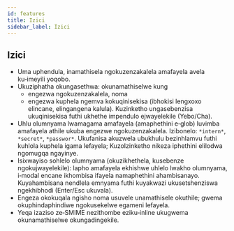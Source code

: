 ```yaml
---
id: features
title: Izici
sidebar_label: Izici
---
```


## Izici

- Uma uphendula, inamathisela ngokuzenzakalela amafayela avela ku‑imeyili yoqobo.
- Ukuziphatha okungasethwa: okunamathiselwe kung
  - engezwa ngokuzenzakalela, noma
  - engezwa kuphela ngemva kokuqinisekisa (ibhokisi lengxoxo elincane, elingangena kalula). Kuzinketho ungasebenzisa ukuqinisekisa futhi ukhethe impendulo ejwayelekile (Yebo/Cha).
- Uhlu olumnyama lwamagama amafayela (amaphethini e‑glob) luvimba amafayela athile ukuba engezwe ngokuzenzakalela. Izibonelo: `*intern*`, `*secret*`, `*passwor*`.
  Ukufanisa akuzwela ubukhulu bezinhlamvu futhi kuhlola kuphela igama lefayela; KuzoIzinketho nikeza iphethini elilodwa ngomugqa ngayinye.
- Isixwayiso sohlelo olumnyama (okuzikhethela, kusebenze ngokujwayelekile): lapho amafayela ekhishwe uhlelo lwakho olumnyama, i‑modal encane ikhombisa ifayela namaphethini ahambisanayo. Kuyahambisana nendlela emnyama futhi kuyakwazi ukusetshenziswa ngekhibhodi (Enter/Esc ukuvala).
- Engeza okokuqala ngisho noma usuvele unamathisele okuthile; gwema okuphindaphindiwe ngokusekelwe egameni lefayela.
- Yeqa izaziso ze‑SMIME nezithombe eziku‑inline ukugwema okunamathiselwe okungadingekile.
